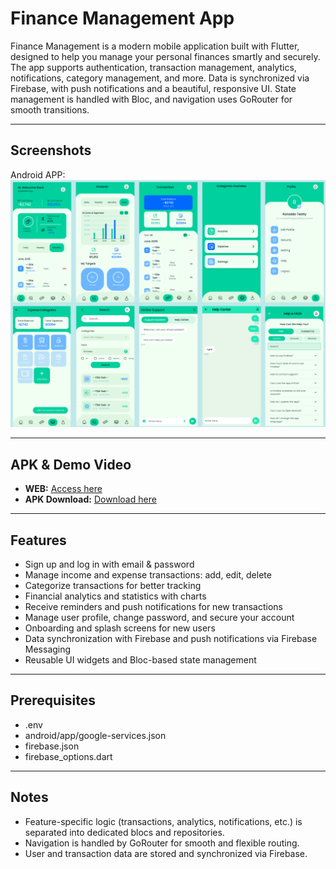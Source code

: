 # Finance Management App

Finance Management is a modern mobile application built with Flutter, designed to help you manage your personal finances smartly and securely. The app supports authentication, transaction management, analytics, notifications, category management, and more. Data is synchronized via Firebase, with push notifications and a beautiful, responsive UI. State management is handled with Bloc, and navigation uses GoRouter for smooth transitions.

---

## Screenshots

Android APP: ![img_1.png](img_1.png)

---

## APK & Demo Video

-  **WEB:** [Access here](http://biwofinance.web.app/)
-  **APK Download:** [Download here](https://bom.so/biwofinance)

---

## Features

-  Sign up and log in with email & password
-  Manage income and expense transactions: add, edit, delete
-  Categorize transactions for better tracking
-  Financial analytics and statistics with charts
-  Receive reminders and push notifications for new transactions
-  Manage user profile, change password, and secure your account
-  Onboarding and splash screens for new users
-  Data synchronization with Firebase and push notifications via Firebase Messaging
-  Reusable UI widgets and Bloc-based state management

---

## Prerequisites

-  .env
-  android/app/google-services.json
-  firebase.json
-  firebase_options.dart

---

## Notes

-  Feature-specific logic (transactions, analytics, notifications, etc.) is separated into dedicated blocs and repositories.
-  Navigation is handled by GoRouter for smooth and flexible routing.
-  User and transaction data are stored and synchronized via Firebase.


